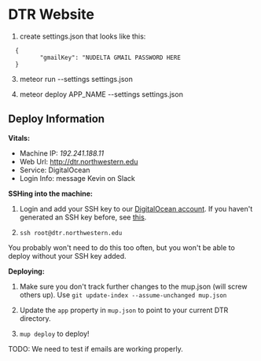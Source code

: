 DTR Website
==============

1. create settings.json that looks like this:

```
  {
         "gmailKey": "NUDELTA GMAIL PASSWORD HERE
  }
```

3. meteor run --settings settings.json

4. meteor deploy APP_NAME --settings settings.json

## Deploy Information

**Vitals:**
* Machine IP: _192.241.188.11_
* Web Url: http://dtr.northwestern.edu
* Service: DigitalOcean
* Login Info: message Kevin on Slack

**SSHing into the machine:**

1. Login and add your SSH key to our [DigitalOcean account](https://cloud.digitalocean.com/settings/security). If you haven't generated an SSH key before, see [this](https://www.digitalocean.com/community/tutorials/how-to-set-up-ssh-keys--2).

2. `ssh root@dtr.northwestern.edu`

You probably won't need to do this too often, but you won't be able to deploy without your SSH key added.

**Deploying:**

1. Make sure you don't track further changes to the mup.json (will screw others up). Use `git update-index --assume-unchanged mup.json`

2. Update the `app` property in `mup.json` to point to your current DTR directory.

3. `mup deploy` to deploy!

TODO: We need to test if emails are working properly.
